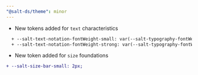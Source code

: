```yaml
---
"@salt-ds/theme": minor
---
```


- New tokens added for `text` characteristics

```diff
  + --salt-text-notation-fontWeight-small: var(--salt-typography-fontWeight-regular);
  + --salt-text-notation-fontWeight-strong: var(--salt-typography-fontWeight-bold);

```

- New token added for `size` foundations

```diff
+ --salt-size-bar-small: 2px;
```
